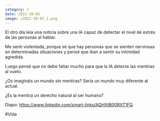 ```yaml
--- 
category: C 
date: 2022-10-05 
image: /2022-10-05_1.png 
--- 
```


El otro día leía una noticia sobre una IA capaz de detectar el nivel de estrés de las personas al hablar. 

Me sentí violentada, porque sé que hay personas que se sienten nerviosas en determinadas situaciones y pensé que iban a sentir su intimidad agredida. 

Luego pensé que no debe faltar mucho para que la IA detecte las mentiras al vuelo. 

¿Os imagináis un mundo sin mentiras? Sería un mundo muy diferente al actual. 

¿Es la mentira un derecho natural al ser humano?

Diapo: https://www.linkedin.com/smart-links/AQHXtB00RXT1FQ

#Vida